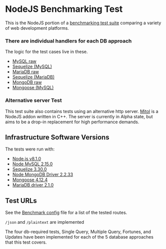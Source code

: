 # NodeJS Benchmarking Test

This is the NodeJS portion of a [benchmarking test suite](../) comparing a variety of web development platforms.

### There are individual handlers for each DB approach
The logic for the test cases live in these.

* [MySQL raw](handlers/mysql-raw.js)
* [Sequelize (MySQL)](handlers/sequelize.js)
* [MariaDB raw](handlers/mariadb-raw.js)
* [Sequelize (MariaDB)](handlers/sequelize-mariadb.js)
* [MongoDB raw](handlers/mongodb-raw.js)
* [Mongoose (MySQL)](handlers/mongoose.js)

### Alternative server Test
This test suite also contains tests using an alternative http server. [Mitol](https://github.com/Helidium/Mitol) is a NodeJS addon written in C++.
The server is currently in Alpha state, but aims to be a drop-in replacement for high performance demands.

## Infrastructure Software Versions
The tests were run with:
* [Node.js v8.1.0](http://nodejs.org/)
* [Node MySQL 2.15.0](https://github.com/felixge/node-mysql/)
* [Sequelize 3.30.0](https://github.com/sequelize/sequelize)
* [Node MongoDB Driver 2.2.33](https://github.com/mongodb/node-mongodb-native)
* [Mongoose 4.12.4](http://mongoosejs.com/)
* [MariaDB driver 2.1.0](https://travis-ci.org/MariaDB/mariadb-connector-nodejs)

## Test URLs

See the [Benchmark config](benchmark_config.json) file for a list of the tested routes.

`/json` and `/plaintext` are implemented

The four db-required tests, Single Query, Multiple Query, Fortunes, and Updates have been implemented for each of the 5 database approaches that this test covers.
